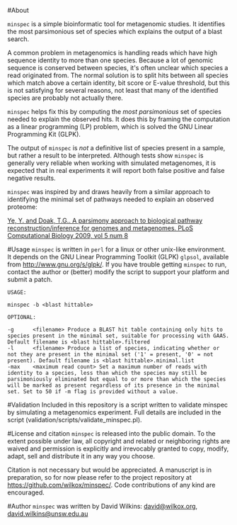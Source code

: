 #About 

`minspec` is a simple bioinformatic tool for metagenomic studies. It identifies the most parsimonious set of species which explains the output of a blast search.

A common problem in metagenomics is handling reads which have high sequence identity to more than one species. Because a lot of genomic sequence is conserved between species, it's often unclear which species a read originated from. The normal solution is to split hits between all species which match above a certain identity, bit score or E-value threshold, but this is not satisfying for several reasons, not least that many of the identified species are probably not actually there.

`minspec` helps fix this by computing the *most parsimonious* set of species needed to explain the observed hits. It does this by framing the computation as a linear programming (LP) problem, which is solved the GNU Linear Programming Kit (GLPK).

The output of `minspec` is _not_ a definitive list of species present in a sample, but rather a result to be interpreted. Although tests show `minspec` is generally very reliable when working with simulated metagenomes, it is expected that in real experiments it will report both false positive and false negative results.

`minspec` was inspired by and draws heavily from a similar approach to identifying the minimal set of pathways needed to explain an observed proteome:

[Ye, Y. and Doak, T.G.. A parsimony approach to biological pathway reconstruction/inference for genomes and metagenomes. PLoS Computational Biology 2009, vol 5 num 8](http://www.ploscompbiol.org/article/info%3Adoi%2F10.1371%2Fjournal.pcbi.1000465)

#Usage
`minspec` is written in `perl` for a linux or other unix-like environment. It depends on the GNU Linear Programming Toolkit (GLPK) `glpsol`, available from http://www.gnu.org/s/glpk/. If you have trouble getting `minspec` to run, contact the author or (better) modify the script to support your platform and submit a patch.

	USAGE:
	
	minspec -b <blast hittable>

	OPTIONAL:

	-g      <filename> Produce a BLAST hit table containing only hits to species present in the minimal set, suitable for processing with GAAS. Default filename is <blast hittable>.filtered
	-l      <filename> Produce a list of species, indicating whether or not they are present in the minimal set ('1' = present, '0' = not present). Default filename is <blast hittable>.minimal.list
	-max    <maximum read count> Set a maximum number of reads with identity to a species, less than which the species may still be parsimoniously eliminated but equal to or more than which the species will be marked as present regardless of its presence in the minimal set. Set to 50 if -m flag is provided without a value.

#Validation
Included in this repository is a script written to validate minspec by simulating a metagenomics experiment. Full details are included in the script (validation/scripts/validate\_minspec.pl).

#License and citation
`minspec` is released into the public domain. To the extent possible under law, all copyright and related or neighboring rights are waived and permission is explicitly and irrevocably granted to copy, modify, adapt, sell and distribute it in any way you choose.

Citation is not necessary but would be appreciated. A manuscript is in preparation, so for now please refer to the project repository at https://github.com/wilkox/minspec/. Code contributions of any kind are encouraged.

#Author
`minspec` was written by David Wilkins: david@wilkox.org, david.wilkins@unsw.edu.au
